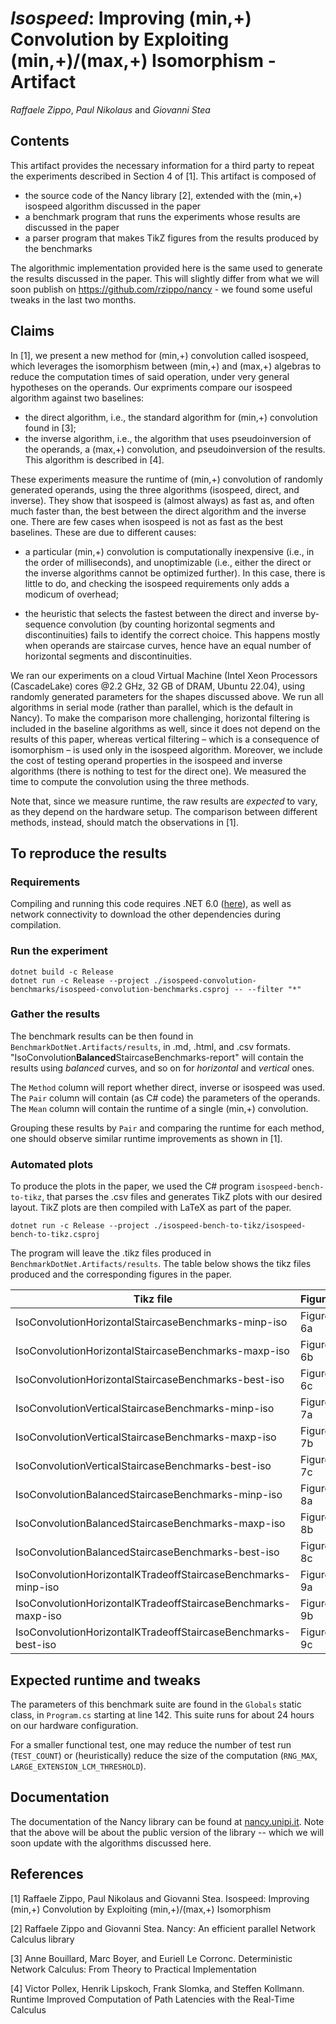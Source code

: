 # *Isospeed*: Improving (min,+) Convolution by Exploiting (min,+)/(max,+) Isomorphism - **Artifact**
*Raffaele Zippo*, *Paul Nikolaus* and *Giovanni Stea*

## Contents

This artifact provides the necessary information for a third party to repeat the experiments described in Section 4 of [1].
This artifact is composed of 

* the source code of the Nancy library [2], extended with the (min,+) isospeed algorithm discussed in the paper
* a benchmark program that runs the experiments whose results are discussed in the paper
* a parser program that makes TikZ figures from the results produced by the benchmarks

The algorithmic implementation provided here is the same used to generate the results discussed in the paper.
This will slightly differ from what we will soon publish on https://github.com/rzippo/nancy - we found some useful tweaks in the last two months.

## Claims

In [1], we present a new method for (min,+) convolution called isospeed, which leverages the isomorphism between (min,+) and (max,+) algebras to reduce the computation times of said operation, under very general hypotheses on the operands. 
Our expriments compare our isospeed algorithm against two baselines:

* the direct algorithm, i.e., the standard algorithm for (min,+) convolution found in [3];
* the inverse algorithm, i.e., the algorithm that uses pseudoinversion of the operands, a (max,+) convolution, and pseudoinversion of the results. This algorithm is described in [4].

These experiments measure the runtime of (min,+) convolution of randomly generated operands, using the three algorithms (isospeed, direct, and inverse). 
They show that isospeed is (almost always) as fast as, and often much faster than, the best between the direct algorithm and the inverse one. 
There are few cases when isospeed is not as fast as the best baselines. These are due to different causes:

* a particular (min,+) convolution is computationally inexpensive (i.e., in the order of milliseconds), and unoptimizable (i.e., either the direct or the inverse algorithms cannot be optimized further). 
In this case, there is little to do, and checking the isospeed requirements only adds a modicum of overhead;

* the heuristic that selects the fastest between the direct and inverse by-sequence convolution (by counting horizontal segments and discontinuities) fails to identify the correct choice. 
This happens mostly when operands are staircase curves, hence have an equal number of horizontal segments and discontinuities. 

We ran our experiments on a cloud Virtual Machine (Intel Xeon Processors (CascadeLake) cores @2.2 GHz, 32 GB of DRAM, Ubuntu 22.04), using randomly generated parameters for the shapes discussed above. 
We run all algorithms in serial mode (rather than parallel, which is the default in Nancy). 
To make the comparison more challenging, horizontal filtering is included in the baseline algorithms as well, since it does not depend on the results of this paper, whereas vertical filtering – which is a consequence of isomorphism – is used only in the isospeed algorithm. 
Moreover, we include the cost of testing operand properties in the isospeed and inverse algorithms (there is nothing to test for the direct one). 
We measured the time to compute the convolution using the three methods.

Note that, since we measure runtime, the raw results are *expected* to vary, as they depend on the hardware setup.
The comparison between different methods, instead, should match the observations in [1].

## To reproduce the results

### Requirements

Compiling and running this code requires .NET 6.0 ([here](https://dotnet.microsoft.com/en-us/download)), as well as network connectivity to download the other dependencies during compilation.

### Run the experiment

```
dotnet build -c Release
dotnet run -c Release --project ./isospeed-convolution-benchmarks/isospeed-convolution-benchmarks.csproj -- --filter "*"
```

### Gather the results

The benchmark results can be then found in `BenchmarkDotNet.Artifacts/results`, in .md, .html, and .csv formats.
"IsoConvolution**Balanced**StaircaseBenchmarks-report" will contain the results using *balanced* curves, and so on for *horizontal* and *vertical* ones.

The `Method` column will report whether direct, inverse or isospeed was used.
The `Pair` column will contain (as C# code) the parameters of the operands.
The `Mean` column will contain the runtime of a single (min,+) convolution.

Grouping these results by `Pair` and comparing the runtime for each method, one should observe similar runtime improvements as shown in [1].

### Automated plots

To produce the plots in the paper, we used the C# program `isospeed-bench-to-tikz`, that parses the .csv files and generates TikZ plots with our desired layout.
TikZ plots are then compiled with LaTeX as part of the paper.

```
dotnet run -c Release --project ./isospeed-bench-to-tikz/isospeed-bench-to-tikz.csproj
```

The program will leave the .tikz files produced in `BenchmarkDotNet.Artifacts/results`.
The table below shows the tikz files produced and the corresponding figures in the paper.

| Tikz file | Figure |
| - | - |
| IsoConvolutionHorizontalStaircaseBenchmarks-minp-iso | Figure 6a |
| IsoConvolutionHorizontalStaircaseBenchmarks-maxp-iso | Figure 6b |
| IsoConvolutionHorizontalStaircaseBenchmarks-best-iso | Figure 6c |
| IsoConvolutionVerticalStaircaseBenchmarks-minp-iso | Figure 7a |
| IsoConvolutionVerticalStaircaseBenchmarks-maxp-iso | Figure 7b |
| IsoConvolutionVerticalStaircaseBenchmarks-best-iso | Figure 7c |
| IsoConvolutionBalancedStaircaseBenchmarks-minp-iso | Figure 8a |
| IsoConvolutionBalancedStaircaseBenchmarks-maxp-iso | Figure 8b |
| IsoConvolutionBalancedStaircaseBenchmarks-best-iso | Figure 8c |
| IsoConvolutionHorizontalKTradeoffStaircaseBenchmarks-minp-iso | Figure 9a |
| IsoConvolutionHorizontalKTradeoffStaircaseBenchmarks-maxp-iso | Figure 9b |
| IsoConvolutionHorizontalKTradeoffStaircaseBenchmarks-best-iso | Figure 9c |

## Expected runtime and tweaks

The parameters of this benchmark suite are found in the `Globals` static class, in `Program.cs` starting at line 142.
This suite runs for about 24 hours on our hardware configuration.

For a smaller functional test, one may reduce the number of test run (`TEST_COUNT`) or (heuristically) reduce the size of the computation (`RNG_MAX`, `LARGE_EXTENSION_LCM_THRESHOLD`).

## Documentation

The documentation of the Nancy library can be found at [nancy.unipi.it](https://nancy.unipi.it).
Note that the above will be about the public version of the library -- which we will soon update with the algorithms discussed here.

## References

[1] Raffaele Zippo, Paul Nikolaus and Giovanni Stea. Isospeed: Improving (min,+) Convolution by Exploiting (min,+)/(max,+) Isomorphism

[2] Raffaele Zippo and Giovanni Stea. Nancy: An efficient parallel Network Calculus library

[3] Anne Bouillard, Marc Boyer, and Euriell Le Corronc. Deterministic Network Calculus: From Theory to Practical Implementation

[4] Victor Pollex, Henrik Lipskoch, Frank Slomka, and Steffen Kollmann. Runtime Improved Computation of Path Latencies with the Real-Time Calculus